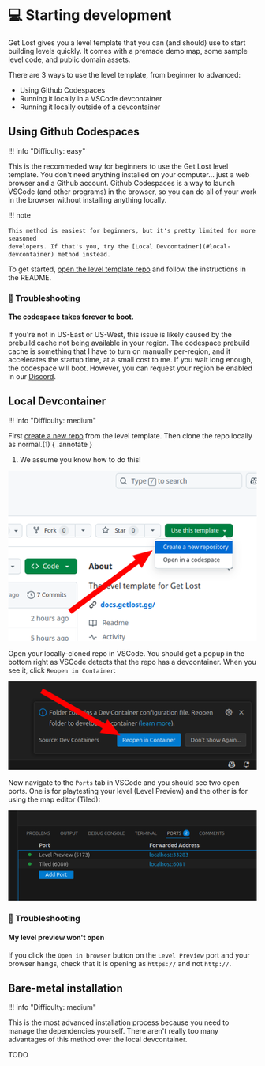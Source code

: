 # 💻 Starting development

Get Lost gives you a level template that you can (and should) use to start building levels quickly. It comes with a premade demo map, some sample level code, and public domain assets.

There are 3 ways to use the level template, from beginner to advanced:

- Using Github Codespaces
- Running it locally in a VSCode devcontainer
- Running it locally outside of a devcontainer

## Using Github Codespaces

!!! info "Difficulty: easy"

This is the recommeded way for beginners to use the Get Lost level template. You don't need anything installed on your computer... just a web browser and a Github account. Github Codespaces is a way to launch VSCode (and other programs) in the browser, so you can do all of your work in the browser without installing anything locally.

!!! note

    This method is easiest for beginners, but it's pretty limited for more seasoned
    developers. If that's you, try the [Local Devcontainer](#local-devcontainer) method instead.

To get started, [open the level template repo](https://github.com/amoffat/getlost-level-template) and follow the instructions in the README.

### 🚨 Troubleshooting

#### The codespace takes forever to boot.

If you're not in US-East or US-West, this issue is likely caused by the prebuild cache not being available in your region. The codespace prebuild cache is something that I have to turn on manually per-region, and it accelerates the startup time, at a small cost to me. If you wait long enough, the codespace will boot. However, you can request your region be enabled in our [Discord](https://discord.gg/v4AAezkSEu).

## Local Devcontainer

!!! info "Difficulty: medium"

First [create a new repo](https://github.com/amoffat/getlost-level-template) from the level template. Then clone the repo locally as normal.(1)
{ .annotate }

1. We assume you know how to do this!

![create repo](../assets/create-codespace.png)

Open your locally-cloned repo in VSCode. You should get a popup in the bottom right as VSCode detects that the repo has a devcontainer. When you see it, click `Reopen in Container`:

![open in container](../assets/open-in-container.png)

Now navigate to the `Ports` tab in VSCode and you should see two open ports. One is for playtesting your level (Level Preview) and the other is for using the map editor (Tiled):

![ports](../assets/ports.png)

### 🚨 Troubleshooting

#### My level preview won't open

If you click the `Open in browser` button on the `Level Preview` port and your browser hangs, check that it is opening as `https://` and not `http://`.

## Bare-metal installation

!!! info "Difficulty: medium"

This is the most advanced installation process because you need to manage the dependencies yourself. There aren't really too many advantages of this method over the local devcontainer.

TODO
